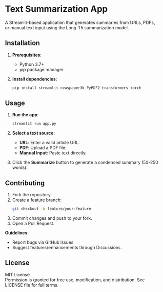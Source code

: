 # Text Summarization App

A Streamlit-based application that generates summaries from URLs, PDFs, or manual text input using the Long-T5 summarization model.

## Installation

1. **Prerequisites**:  
   - Python 3.7+  
   - pip package manager  

2. **Install dependencies**:  
   ```bash
   pip install streamlit newspaper3k PyPDF2 transformers torch
   ```

## Usage

1. **Run the app**:  
   ```bash
   streamlit run app.py
   ```

2. **Select a text source**:  
   - **URL**: Enter a valid article URL.  
   - **PDF**: Upload a PDF file.  
   - **Manual Input**: Paste text directly.  

3. Click the **Summarize** button to generate a condensed summary (50-250 words).  

## Contributing

1. Fork the repository.  
2. Create a feature branch:  
   ```bash
   git checkout -b feature/your-feature
   ```  
3. Commit changes and push to your fork.  
4. Open a Pull Request.  

**Guidelines**:  
- Report bugs via GitHub Issues.  
- Suggest features/enhancements through Discussions.  

## License

MIT License  
Permission is granted for free use, modification, and distribution. See LICENSE file for full terms.

